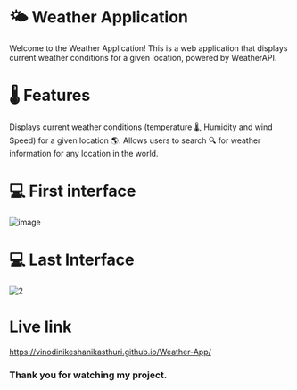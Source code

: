 # 🌤️ Weather Application

Welcome to the Weather Application! This is a  web application that displays current weather conditions for a given location, powered by WeatherAPI.

# 🌡️ Features

Displays current weather conditions (temperature 🌡️, Humidity and wind Speed) for a given location 🌎.
Allows users to search 🔍 for weather information for any location in the world.

# 💻 First interface
![image](https://github.com/VinodiNikeshaniKasthuri/weather-app01/assets/140379202/95051467-8889-4e49-9e50-7020b49d3bd8)


# 💻 Last Interface
![2](https://github.com/VinodiNikeshaniKasthuri/weather-app01/assets/140379202/fccd55d7-f4cd-42cd-9237-5591434c25f5)

# Live link
https://vinodinikeshanikasthuri.github.io/Weather-App/

### Thank you for watching my project.

